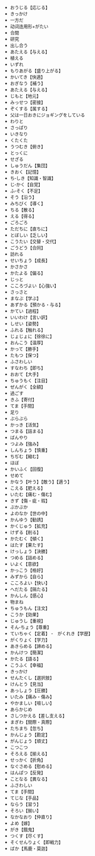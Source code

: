 - おうじる【応じる】
- きっかけ
- 一方だ
- 动词连用形+がたい
- 合間
- 研究
- 出し合う
- あたえる【与える】
- 植える
- いずれ
- もりあがる【盛り上がる】
- かいてき【快適】
- おぎなう【補う】
- あたえる【与える】
- じもと【地元】
- みっせつ【密接】
- ぞくする【属する】
- 父は一日おきにジョギングをしている
- わりと
- さっぱり
- いきなり
- くたくた
- うつむき【俯き】
- とっくに
- せざる
- しゅうだん【集団】
- きおく【記憶】
- ち‐しき【知識・智識】
- じ‐かく【自覚】
- ふ‐そく【不足】
- そう【沿う】
- みちびく【導く】
- ちる【散る】
- える【得る】
- ごろごろ
- ただちに【直ちに】
- とぼしい【乏しい】
- こうたい【交替・交代】
- ごうどう【合同】
- 訪れる
- せいちょう【成長】
- かさかさ
- かたよる【偏る】
- じっと
- こころづよい【心強い】
- さっさと
- まなぶ【学ぶ】
- あずかる【預かる・与る】
- かてい【過程】
- いいわけ【言い訳】
- しせい【姿勢】
- ふれる【触れる】
- じょじょに【徐徐に】
- おんこう【温厚】
- かって【勝手】
- たもつ【保つ】
- ふさわしい
- すなわち【即ち】
- おおて【大手】
- ちゅうもく【注目】
- ぜんがく【全額】
- 過ごす
- きふ【寄付】
- てま【手間】
- 足り
- ぶらぶら
- かっき【活気】
- つまる【詰まる】
- ばんやり
- つよみ【強み】
- しんちょう【慎重】
- ちぢむ【縮む】
- ほぼ
- かいふく【回復】
- せめて    
- かなう【叶う】【敵う】【適う】
- こえる【肥える】
- いたむ【痛む・傷む】
- きず【傷・疵・瑕】
- ぶかぶか
- よのなか【世の中】
- かんゆう【勧誘】
- かくじゅう【拡充】
- けずる【削る】
- かたむく【傾く】
- はたす【果たす】
- けっしょう【決勝】
- つめる【詰める】
- いよく【意欲】
- かっこう【格好】
- みずから【自ら】
- こころよい【快い】
- へだたる【隔たる】
- かんしん【感心】　
- 物まね
- ちゅうもん【注文】
- こうか【効果】
- じゅうし【重視】
- そん‐ちょう【尊重】
- ていちゃく【定着】
-　がくれき【学歴】
-  がくりょく【学力】
-  あきらめる【諦める】
-  かんけつ【簡潔】
-  かたる【語る】
-  こうふく【幸福】
-  きっかけ
-  せんたくし【選択肢】
-  けんとう【見当】
-  あっしょう【圧勝】
-  いたみ【痛み・傷み】
-  やかましい【喧しい】
-  あらかじめ
-  さしつかえる【差し支える】
-  まぎわ【間際・真際】
-  たちまち【忽ち】
-  かんじょう【勘定】
-  がんじょう【頑丈】
-  こつこつ
-  そろえる【揃える】
-  せっかく【折角】
-  なぐさめる【慰める】
-  はんぱつ【反発】 
-  ことなる【異なる】
-  ふさわしい
-  てま【手間】
-  てじな【手品】
-  ならう【習う】
-  そろい【揃い】
-  なかなおり【仲直り】
-  よめ【嫁】
-  がき【餓鬼】
-  つくす【尽くす】
-  そくせんりょく【即戦力】
-  ばか【馬鹿・莫迦】